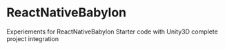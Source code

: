 # ReactNativeBabylon
Experiements for ReactNativeBabylon Starter code with Unity3D complete project integration

